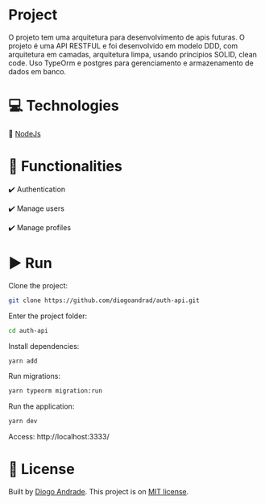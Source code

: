 # Project

O projeto tem uma arquitetura para desenvolvimento de apis futuras. O projeto é uma API RESTFUL e foi desenvolvido em modelo DDD, com arquitetura em camadas, arquitetura limpa, usando principios SOLID, clean code. Uso TypeOrm e postgres para gerenciamento e armazenamento de dados em banco.

# :computer: Technologies

:small_blue_diamond: [NodeJs](https://nodejs.org/docs/latest/api/)

# :memo: Functionalities

:heavy_check_mark: Authentication

:heavy_check_mark: Manage users

:heavy_check_mark: Manage profiles

# :arrow_forward: Run

Clone the project:
```bash
git clone https://github.com/diogoandrad/auth-api.git
```

Enter the project folder:
```bash
cd auth-api
```

Install dependencies:
```bash
yarn add
```

Run migrations:
```bash
yarn typeorm migration:run
```

Run the application:
```bash
yarn dev
```

Access: http://localhost:3333/

# :closed_book: License

Built by [Diogo Andrade](https://github.com/diogoandrad).
This project is on [MIT license](./LICENSE).
